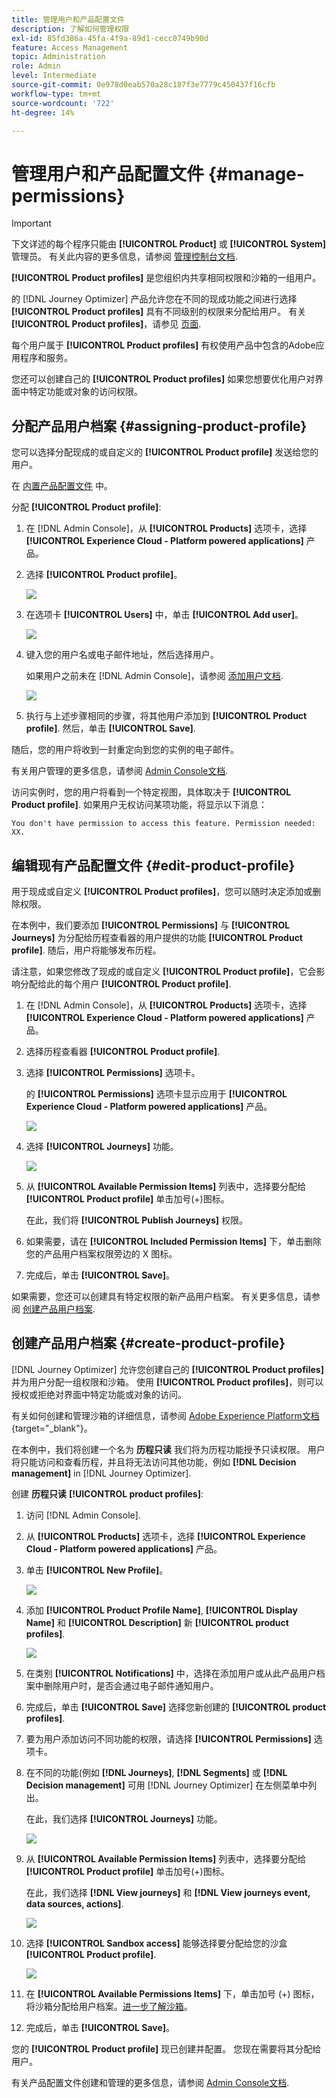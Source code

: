 ```yaml
---
title: 管理用户和产品配置文件
description: 了解如何管理权限
exl-id: 85fd386a-45fa-4f9a-89d1-cecc0749b90d
feature: Access Management
topic: Administration
role: Admin
level: Intermediate
source-git-commit: 0e978d0eab570a28c187f3e7779c450437f16cfb
workflow-type: tm+mt
source-wordcount: '722'
ht-degree: 14%

---
```


# 管理用户和产品配置文件 {#manage-permissions}

>[!IMPORTANT]
>
> 下文详述的每个程序只能由 **[!UICONTROL Product]** 或 **[!UICONTROL System]** 管理员。 有关此内容的更多信息，请参阅 [管理控制台文档](https://helpx.adobe.com/enterprise/admin-guide.html/enterprise/using/admin-roles.ug.html).

**[!UICONTROL Product profiles]** 是您组织内共享相同权限和沙箱的一组用户。

的 [!DNL Journey Optimizer] 产品允许您在不同的现成功能之间进行选择 **[!UICONTROL Product profiles]** 具有不同级别的权限来分配给用户。 有关 **[!UICONTROL Product profiles]**，请参见 [页面](ootb-product-profiles.md).

每个用户属于 **[!UICONTROL Product profiles]** 有权使用产品中包含的Adobe应用程序和服务。

您还可以创建自己的 **[!UICONTROL Product profiles]** 如果您想要优化用户对界面中特定功能或对象的访问权限。

## 分配产品用户档案 {#assigning-product-profile}

您可以选择分配现成的或自定义的 **[!UICONTROL Product profile]** 发送给您的用户。

在 [内置产品配置文件](ootb-product-profiles.md) 中。

分配 **[!UICONTROL Product profile]**:

1. 在 [!DNL Admin Console]，从 **[!UICONTROL Products]** 选项卡，选择 **[!UICONTROL Experience Cloud - Platform powered applications]** 产品。

1. 选择 **[!UICONTROL Product profile]**。

   ![](assets/do-not-localize/access_control_2.png)

1. 在选项卡 **[!UICONTROL Users]** 中，单击 **[!UICONTROL Add user]**。

   ![](assets/do-not-localize/access_control_3.png)

1. 键入您的用户名或电子邮件地址，然后选择用户。

   如果用户之前未在 [!DNL Admin Console]，请参阅 [添加用户文档](https://helpx.adobe.com/enterprise/admin-guide.html/enterprise/using/manage-users-individually.ug.html#add-users).

   ![](assets/do-not-localize/access_control_4.png)

1. 执行与上述步骤相同的步骤，将其他用户添加到 **[!UICONTROL Product profile]**. 然后，单击 **[!UICONTROL Save]**.

随后，您的用户将收到一封重定向到您的实例的电子邮件。

有关用户管理的更多信息，请参阅 [Admin Console文档](https://helpx.adobe.com/enterprise/admin-guide.html/enterprise/using/manage-users-individually.ug.html).

访问实例时，您的用户将看到一个特定视图，具体取决于 **[!UICONTROL Product profile]**. 如果用户无权访问某项功能，将显示以下消息：

`You don't have permission to access this feature. Permission needed: XX.`

## 编辑现有产品配置文件 {#edit-product-profile}

用于现成或自定义 **[!UICONTROL Product profiles]**，您可以随时决定添加或删除权限。

在本例中，我们要添加 **[!UICONTROL Permissions]** 与 **[!UICONTROL Journeys]** 为分配给历程查看器的用户提供的功能 **[!UICONTROL Product profile]**. 随后，用户将能够发布历程。

请注意，如果您修改了现成的或自定义 **[!UICONTROL Product profile]**，它会影响分配给此的每个用户 **[!UICONTROL Product profile]**.

1. 在 [!DNL Admin Console]，从 **[!UICONTROL Products]** 选项卡，选择 **[!UICONTROL Experience Cloud - Platform powered applications]** 产品。

1. 选择历程查看器 **[!UICONTROL Product profile]**.

1. 选择 **[!UICONTROL Permissions]** 选项卡。

   的 **[!UICONTROL Permissions]** 选项卡显示应用于 **[!UICONTROL Experience Cloud - Platform powered applications]** 产品。

   ![](assets/do-not-localize/access_control_5.png)

1. 选择 **[!UICONTROL Journeys]** 功能。

   ![](assets/do-not-localize/access_control_6.png)

1. 从 **[!UICONTROL Available Permission Items]** 列表中，选择要分配给 **[!UICONTROL Product profile]** 单击加号(+)图标。

   在此，我们将 **[!UICONTROL Publish Journeys]** 权限。

1. 如果需要，请在 **[!UICONTROL Included Permission Items]** 下，单击删除您的产品用户档案权限旁边的 X 图标。

1. 完成后，单击 **[!UICONTROL Save]**。

如果需要，您还可以创建具有特定权限的新产品用户档案。 有关更多信息，请参阅 [创建产品用户档案](#create-product-profile).

## 创建产品用户档案 {#create-product-profile}

[!DNL Journey Optimizer] 允许您创建自己的 **[!UICONTROL Product profiles]** 并为用户分配一组权限和沙箱。 使用 **[!UICONTROL Product profiles]**，则可以授权或拒绝对界面中特定功能或对象的访问。

有关如何创建和管理沙箱的详细信息，请参阅 [Adobe Experience Platform文档](https://experienceleague.adobe.com/docs/experience-platform/sandbox/ui/user-guide.html?lang=zh-Hans){target=&quot;_blank&quot;}。

在本例中，我们将创建一个名为 **历程只读** 我们将为历程功能授予只读权限。 用户将只能访问和查看历程，并且将无法访问其他功能，例如 **[!DNL  Decision management]** in [!DNL Journey Optimizer].

创建 **历程只读** **[!UICONTROL product profiles]**:

1. 访问 [!DNL Admin Console].

1. 从 **[!UICONTROL Products]** 选项卡，选择 **[!UICONTROL Experience Cloud - Platform powered applications]** 产品。

1. 单击 **[!UICONTROL New Profile]**。

   ![](assets/do-not-localize/access_control_9.png)

1. 添加 **[!UICONTROL Product Profile Name]**, **[!UICONTROL Display Name]** 和 **[!UICONTROL Description]** 新 **[!UICONTROL product profiles]**.

   ![](assets/do-not-localize/access_control_10.png)

1. 在类别 **[!UICONTROL Notifications]** 中，选择在添加用户或从此产品用户档案中删除用户时，是否会通过电子邮件通知用户。

1. 完成后，单击 **[!UICONTROL Save]** 选择您新创建的 **[!UICONTROL product profiles]**.

1. 要为用户添加访问不同功能的权限，请选择 **[!UICONTROL Permissions]** 选项卡。

1. 在不同的功能(例如 **[!DNL Journeys]**, **[!DNL Segments]** 或 **[!DNL Decision management]** 可用 [!DNL Journey Optimizer] 在左侧菜单中列出。

   在此，我们选择 **[!UICONTROL Journeys]** 功能。

   ![](assets/do-not-localize/access_control_11.png)

1. 从 **[!UICONTROL Available Permission Items]** 列表中，选择要分配给 **[!UICONTROL Product profile]** 单击加号(+)图标。

   在此，我们选择 **[!DNL View journeys]** 和 **[!DNL View journeys event, data sources, actions]**.

   ![](assets/do-not-localize/access_control_12.png)

1. 选择 **[!UICONTROL Sandbox access]** 能够选择要分配给您的沙盒 **[!UICONTROL Product profile]**.

   ![](assets/do-not-localize/access_control_13.png)

1. 在 **[!UICONTROL Available Permissions Items]** 下，单击加号 (+) 图标，将沙箱分配给用户档案。[进一步了解沙箱](sandboxes.md)。

1. 完成后，单击 **[!UICONTROL Save]**。

您的 **[!UICONTROL Product profile]** 现已创建并配置。 您现在需要将其分配给用户。

有关产品配置文件创建和管理的更多信息，请参阅 [Admin Console文档](https://helpx.adobe.com/enterprise/admin-guide.html/enterprise/using/manage-product-profiles.ug.html).
